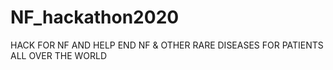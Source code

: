 # NF_hackathon2020
HACK FOR NF AND HELP END NF &amp; OTHER RARE DISEASES FOR PATIENTS ALL OVER THE WORLD
